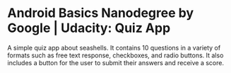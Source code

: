 # Android Basics Nanodegree by Google | Udacity: Quiz App
A simple quiz app about seashells. It contains 10 questions in a variety of formats such as free text response, checkboxes, and radio buttons. It also includes a button for the user to submit their answers and receive a score.
